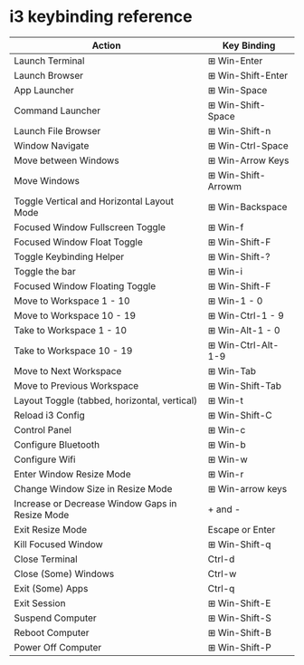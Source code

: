 # i3 keybinding reference

| Action                                | Key Binding               |
| ------------------------------------  | ------------------------- |
| Launch Terminal                             | ⊞ Win-Enter
| Launch Browser                              | ⊞ Win-Shift-Enter
| App Launcher                                | ⊞ Win-Space
| Command Launcher                            | ⊞ Win-Shift-Space
| Launch File Browser                         | ⊞ Win-Shift-n
| Window Navigate                             | ⊞ Win-Ctrl-Space
| Move between Windows                        | ⊞ Win-Arrow Keys
| Move Windows                                | ⊞ Win-Shift-Arrowm
| Toggle Vertical and Horizontal Layout Mode  | ⊞ Win-Backspace
| Focused Window Fullscreen Toggle            | ⊞ Win-f
| Focused Window Float Toggle                 | ⊞ Win-Shift-F
| Toggle Keybinding Helper                    | ⊞ Win-Shift-?
| Toggle the bar                              | ⊞ Win-i
| Focused Window Floating Toggle              | ⊞ Win-Shift-F
| Move to Workspace 1 - 10                    | ⊞ Win-1 - 0
| Move to Workspace 10 - 19                   | ⊞ Win-Ctrl-1 - 9
| Take to Workspace 1 - 10                    | ⊞ Win-Alt-1 - 0
| Take to Workspace 10 - 19                   | ⊞ Win-Ctrl-Alt-1-9
| Move to Next Workspace                      | ⊞ Win-Tab
| Move to Previous Workspace                  | ⊞ Win-Shift-Tab
| Layout Toggle (tabbed, horizontal, vertical)  | ⊞ Win-t
| Reload i3 Config                            | ⊞ Win-Shift-C
| Control Panel                               | ⊞ Win-c
| Configure Bluetooth                         | ⊞ Win-b
| Configure Wifi                              | ⊞ Win-w
| Enter Window Resize Mode                    | ⊞ Win-r
| Change Window Size in Resize Mode           | ⊞ Win-arrow keys
| Increase or Decrease Window Gaps in Resize Mode     | + and -
| Exit Resize Mode                            | Escape or Enter
| Kill Focused Window                         | ⊞ Win-Shift-q
| Close Terminal                              | Ctrl-d
| Close (Some) Windows                        | Ctrl-w
| Exit (Some) Apps                            | Ctrl-q
| Exit Session                                | ⊞ Win-Shift-E
| Suspend Computer                            | ⊞ Win-Shift-S
| Reboot Computer                             | ⊞ Win-Shift-B
| Power Off Computer                          | ⊞ Win-Shift-P
